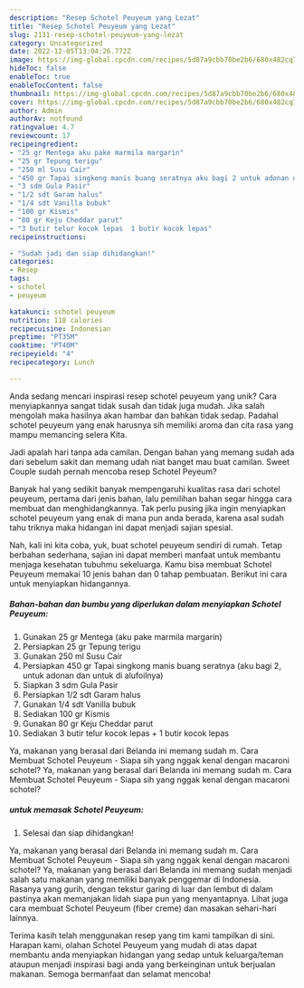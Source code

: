 ```yaml
---
description: "Resep Schotel Peuyeum yang Lezat"
title: "Resep Schotel Peuyeum yang Lezat"
slug: 2131-resep-schotel-peuyeum-yang-lezat
category: Uncategorized
date: 2022-12-05T13:04:26.772Z
image: https://img-global.cpcdn.com/recipes/5d87a9cbb70be2b6/680x482cq70/schotel-peuyeum-foto-resep-utama.jpg
hideToc: false
enableToc: true
enableTocContent: false
thumbnail: https://img-global.cpcdn.com/recipes/5d87a9cbb70be2b6/680x482cq70/schotel-peuyeum-foto-resep-utama.jpg
cover: https://img-global.cpcdn.com/recipes/5d87a9cbb70be2b6/680x482cq70/schotel-peuyeum-foto-resep-utama.jpg
author: Admin
authorAv: notfound
ratingvalue: 4.7
reviewcount: 17
recipeingredient:
- "25 gr Mentega aku pake marmila margarin"
- "25 gr Tepung terigu"
- "250 ml Susu Cair"
- "450 gr Tapai singkong manis buang seratnya aku bagi 2 untuk adonan dan untuk di alufoilnya"
- "3 sdm Gula Pasir"
- "1/2 sdt Garam halus"
- "1/4 sdt Vanilla bubuk"
- "100 gr Kismis"
- "80 gr Keju Cheddar parut"
- "3 butir telur kocok lepas  1 butir kocok lepas"
recipeinstructions:

- "Sudah jadi dan siap dihidangkan!"
categories:
- Resep
tags:
- schotel
- peuyeum

katakunci: schotel peuyeum 
nutrition: 118 calories
recipecuisine: Indonesian
preptime: "PT35M"
cooktime: "PT40M"
recipeyield: "4"
recipecategory: Lunch

---
```





Anda sedang mencari inspirasi resep schotel peuyeum yang unik? Cara menyiapkannya sangat tidak susah dan tidak juga mudah. Jika salah mengolah maka hasilnya akan hambar dan bahkan tidak sedap. Padahal schotel peuyeum yang enak harusnya sih memiliki aroma dan cita rasa yang mampu memancing selera Kita.





Jadi apalah hari tanpa ada camilan. Dengan bahan yang memang sudah ada dari sebelum sakit dan memang udah niat banget mau buat camilan. Sweet Couple sudah pernah mencoba resep Schotel Peyeum?

Banyak hal yang sedikit banyak mempengaruhi kualitas rasa dari schotel peuyeum, pertama dari jenis bahan, lalu pemilihan bahan segar hingga cara membuat dan menghidangkannya. Tak perlu pusing jika ingin menyiapkan schotel peuyeum yang enak di mana pun anda berada, karena asal sudah tahu triknya maka hidangan ini dapat menjadi sajian spesial.






Nah, kali ini kita coba, yuk, buat schotel peuyeum sendiri di rumah. Tetap berbahan sederhana, sajian ini dapat memberi manfaat untuk membantu menjaga kesehatan tubuhmu sekeluarga. Kamu bisa membuat Schotel Peuyeum memakai 10 jenis bahan dan 0 tahap pembuatan. Berikut ini cara untuk menyiapkan hidangannya.

<!--inarticleads1-->

##### Bahan-bahan dan bumbu yang diperlukan dalam menyiapkan Schotel Peuyeum:

1. Gunakan 25 gr Mentega (aku pake marmila margarin)
1. Persiapkan 25 gr Tepung terigu
1. Gunakan 250 ml Susu Cair
1. Persiapkan 450 gr Tapai singkong manis buang seratnya (aku bagi 2, untuk adonan dan untuk di alufoilnya)
1. Siapkan 3 sdm Gula Pasir
1. Persiapkan 1/2 sdt Garam halus
1. Gunakan 1/4 sdt Vanilla bubuk
1. Sediakan 100 gr Kismis
1. Gunakan 80 gr Keju Cheddar parut
1. Sediakan 3 butir telur kocok lepas + 1 butir kocok lepas


Ya, makanan yang berasal dari Belanda ini memang sudah m. Cara Membuat Schotel Peuyeum - Siapa sih yang nggak kenal dengan macaroni schotel? Ya, makanan yang berasal dari Belanda ini memang sudah m. Cara Membuat Schotel Peuyeum - Siapa sih yang nggak kenal dengan macaroni schotel? 

<!--inarticleads2-->

#####  untuk memasak Schotel Peuyeum:


1. Selesai dan siap dihidangkan!

Ya, makanan yang berasal dari Belanda ini memang sudah m. Cara Membuat Schotel Peuyeum - Siapa sih yang nggak kenal dengan macaroni schotel? Ya, makanan yang berasal dari Belanda ini memang sudah menjadi salah satu makanan yang memiliki banyak penggemar di Indonesia. Rasanya yang gurih, dengan tekstur garing di luar dan lembut di dalam pastinya akan memanjakan lidah siapa pun yang menyantapnya. Lihat juga cara membuat Schotel Peuyeum (fiber creme) dan masakan sehari-hari lainnya. 

Terima kasih telah menggunakan resep yang tim kami tampilkan di sini. Harapan kami, olahan Schotel Peuyeum yang mudah di atas dapat membantu anda menyiapkan hidangan yang sedap untuk keluarga/teman ataupun menjadi inspirasi bagi anda yang berkeinginan untuk berjualan makanan. Semoga bermanfaat dan selamat mencoba!
